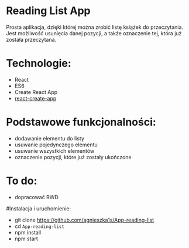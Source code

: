# Reading List App

Prosta aplikacja, dzięki której można zrobić listę książek do przeczytania.
Jest możliwość usunięcia danej pozycji, a także oznaczenie tej, która już została przeczytana.

# Technologie:

- React
- ES6
- Create React App
- [react-create-app](https://github.com/agnieszka1s/App-reading-list)

# Podstawowe funkcjonalności:

- dodawanie elementu do listy
- usuwanie pojedynczego elementu
- usuwanie wszystkich elementów
- oznaczenie pozycji, które już zostały ukończone

# To do:
- dopracować RWD

#Instalacja i uruchomienie:

- git clone https://github.com/agnieszka1s/App-reading-list
- cd `App-reading-list`
- npm install
- npm start




